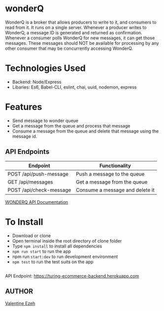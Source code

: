 # wonderQ
WonderQ is a broker that allows producers to write to it, and consumers to read from it. It runs on a single server. Whenever a producer writes to WonderQ, a message ID is generated and returned as confirmation. Whenever a consumer polls WonderQ for new messages, it can get those messages. These messages should NOT be available for processing by any other consumer that may be concurrently accessing WonderQ.

# Technologies Used
- Backend: Node/Express
- Libaries: Es6, Babel-CLI, eslint, chai, uuid, nodemon, express

# Features
- Send message to wonder queue
- Get a message from the queue and process that message
- Consume a message from the queue and delete that message using the message id.


## API Endpoints

| Endpoint                                             | Functionality                      |
| ---------------------------------------------------- | ---------------------------------- |
| POST /api/push-message                               | Push a message to the queue        |
| GET /api/messages                                    | Get a message from the queue       |
| POST /api/check-message                              | Consume a message and delete it    |  

[WONDERQ API Documentation]('./wonderQ.postman_collection.json)

# To Install
- Download or clone
- Open terminal inside the root directory of clone folder
- Type `npm install` to install all dependencies
- `npm run start` to run the app
- npm run `start:dev` to run development environment
- `npm test` to run the test suits on the app

##
API Endpoint: https://turing-ecommerce-backend.herokuapp.com

## AUTHOR
[Valentine Ezeh](https://github.com/valentineezeh/turing-backend)